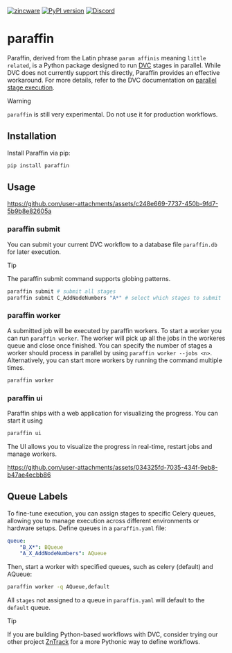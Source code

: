 [![zincware](https://img.shields.io/badge/Powered%20by-zincware-darkcyan)](https://github.com/zincware)
[![PyPI version](https://badge.fury.io/py/paraffin.svg)](https://badge.fury.io/py/paraffin)
[![Discord](https://img.shields.io/discord/1034511611802689557)](https://discord.gg/7ncfwhsnm4)

# paraffin

Paraffin, derived from the Latin phrase `parum affinis` meaning
`little related`, is a Python package designed to run [DVC](https://dvc.org)
stages in parallel. While DVC does not currently support this directly, Paraffin
provides an effective workaround. For more details, refer to the DVC
documentation on
[parallel stage execution](https://dvc.org/doc/command-reference/repro#parallel-stage-execution).

> [!WARNING]
> `paraffin` is still very experimental.
> Do not use it for production workflows.

## Installation

Install Paraffin via pip:

```bash
pip install paraffin
```

## Usage

https://github.com/user-attachments/assets/c248e669-7737-450b-9fd7-5b9b8e82605a

### paraffin submit
You can submit your current DVC workflow to a database file `paraffin.db` for later execution.

> [!TIP]
> The paraffin submit command supports globing patterns.
```bash
paraffin submit # submit all stages
paraffin submit C_AddNodeNumbers "A*" # select which stages to submit
```

### paraffin worker
A submitted job will be executed by paraffin workers.
To start a worker you can run `paraffin worker`.
The worker will pick up all the jobs in the workeres queue and close once finished.
You can specify the number of stages a worker should process in parallel by using `paraffin worker --jobs <n>`.
Alternatively, you can start more workers by running the command multiple times.

```bash
paraffin worker
```

### paraffin ui
Paraffin ships with a web application for visualizing the progress.
You can start it using
```bash
paraffin ui
```
The UI allows you to visualize the progress in real-time, restart jobs and manage workers.

https://github.com/user-attachments/assets/034325fd-7035-434f-9eb8-b47ae4ecbb86

## Queue Labels

To fine-tune execution, you can assign stages to specific Celery queues, allowing you to manage execution across different environments or hardware setups.
Define queues in a `paraffin.yaml` file:

```yaml
queue:
    "B_X*": BQueue
    "A_X_AddNodeNumbers": AQueue
```
Then, start a worker with specified queues, such as celery (default) and AQueue:
```bash
paraffin worker -q AQueue,default
```
All `stages` not assigned to a queue in `paraffin.yaml` will default to the `default` queue.


> [!TIP]
> If you are building Python-based workflows with DVC, consider trying
> our other project [ZnTrack](https://zntrack.readthedocs.io/) for a more
> Pythonic way to define workflows.
